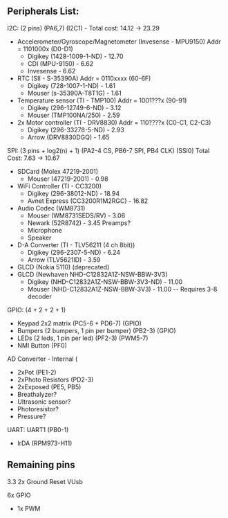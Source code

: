 Peripherals List:
-----------------

I2C: (2 pins) (PA6,7) (I2C1) - Total cost: 14.12 -> 23.29
 * Accelerometer/Gyroscope/Magnetometer (Invesense - MPU9150) Addr = 1101000x (D0-D1)
    * Digikey (1428-1009-1-ND) - 12.70
    * CDI (MPU-9150) - 6.62
    * Invesense - 6.62
 * RTC (SII - S-35390A) Addr = 0110xxxx (60-6F)
    * Digikey (728-1007-1-ND) - 1.61
    * Mouser (s-35390A-T8T1G) - 1.61
 * Temperature sensor (TI - TMP100) Addr = 1001???x (90-91)
    * Digikey (296-12749-6-ND) - 3.12
    * Mouser (TMP100NA/250) - 2.59
 * 2x Motor controller (TI - DRV8830) Addr = 110????x (C0-C1, C2-C3)
    * Digikey (296-33278-5-ND) - 2.93
    * Arrow (DRV8830DGQ) - 1.65

SPI: (3 pins + log2(n) + 1) (PA2-4 CS, PB6-7 SPI, PB4 CLK) (SSI0) Total Cost: 7.63 -> 10.67
 * SDCard (Molex 47219-2001)
    * Mouser (47219-2001) - 0.98
 * WiFi Controller (TI - CC3200)
    * Digikey (296-38012-ND) - 18.94
    * Avnet Express (CC3200R1M2RGC) - 16.82
 * Audio Codec (WM8731)
    * Mouser (WM8731SEDS/RV) - 3.06
    * Newark (52R8742) - 3.45
    Preamps?
    * Microphone
    * Speaker
 * D-A Converter (TI - TLV56211 (4 ch 8bit))
    * Digikey (296-2307-5-ND) - 6.24
    * Arrow (TLV5621ID) - 3.59
 * GLCD (Nokia 5110) (deprecated)
 * GLCD (Newhaven NHD-C12832A1Z-NSW-BBW-3V3)
    * Digikey (NHD-C12832A1Z-NSW-BBW-3V3-ND) - 11.00
    * Mouser (NHD-C12832A1Z-NSW-BBW-3V3) - 11.00
-- Requires 3-8 decoder

GPIO: (4 + 2 + 2 + 1)
 * Keypad 2x2 matrix (PC5-6 + PD6-7) (GPIO)
 * Bumpers (2 bumpers, 1 pin per bumper) (PB2-3) (GPIO)
 * LEDs (2 leds, 1 pin per led) (PF2-3) (PWM5-7)
 * NMI Button (PF0)

AD Converter - Internal (
 * 2xPot (PE1-2) 
 * 2xPhoto Resistors (PD2-3)
 * 2xExposed (PE5, PB5)
 * Breathalyzer?
 * Ultrasonic sensor?
 * Photoresistor?
 * Pressure?

UART: UART1 (PB0-1)
 * IrDA (RPM973-H11)

Remaining pins
--------------

3.3
2x Ground
Reset
VUsb

6x GPIO
 * 1x PWM

